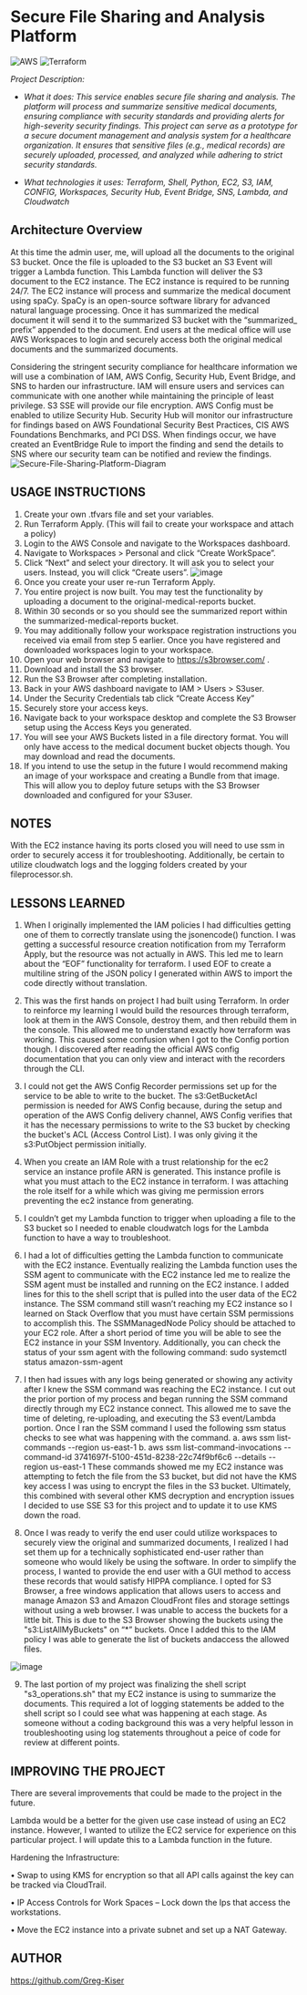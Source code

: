 # Secure File Sharing and Analysis Platform

![AWS](https://img.shields.io/badge/AWS-%23FF9900.svg?style=for-the-badge&logo=amazon-aws&logoColor=white)
![Terraform](https://img.shields.io/badge/terraform-%235835CC.svg?style=for-the-badge&logo=terraform&logoColor=white)

_Project Description:_

* _What it does: This service enables secure file sharing and analysis. The platform will process and summarize sensitive medical documents, ensuring compliance with security standards and providing alerts for high-severity security findings. This project can serve as a prototype for a secure document management and analysis system for a healthcare organization. It ensures that sensitive files (e.g., medical records) are securely uploaded, processed, and analyzed while adhering to strict security standards._

* _What technologies it uses: Terraform, Shell, Python, EC2, S3, IAM, CONFIG, Workspaces, Security Hub, Event Bridge, SNS, Lambda, and Cloudwatch_


## Architecture Overview

At this time the admin user, me, will upload all the documents to the original S3 bucket. Once the file is uploaded to the S3 bucket an S3 Event will trigger a Lambda function. This Lambda function will deliver the S3 document to the EC2 instance. The EC2 instance is required to be running 24/7. The EC2 instance will process and summarize the medical document using spaCy. SpaCy is an open-source software library for advanced natural language processing. Once it has summarized the medical document it will send it to the summarized S3 bucket with the “summarized_ prefix” appended to the document. End users at the medical office will use AWS Workspaces to login and securely access both the original medical documents and the summarized documents. 

Considering the stringent security compliance for healthcare information we will use a combination of IAM, AWS Config, Security Hub, Event Bridge, and SNS to harden our infrastructure. IAM will ensure users and services can communicate with one another while maintaining the principle of least privilege. S3 SSE will provide our file encryption. AWS Config must be enabled to utilize Security Hub. Security Hub will monitor our infrastructure for findings based on AWS Foundational Security Best Practices, CIS AWS Foundations Benchmarks, and PCI DSS. When findings occur, we have created an EventBridge Rule to import the finding and send the details to SNS where our security team can be notified and review the findings. 
![Secure-File-Sharing-Platform-Diagram](https://github.com/user-attachments/assets/e6537ca5-5696-4284-a520-5fe99c7553df)

## USAGE INSTRUCTIONS
1.	Create your own .tfvars file and set your variables.
2.	Run Terraform Apply. (This will fail to create your workspace and attach a policy)
3.	Login to the AWS Console and navigate to the Workspaces dashboard. 
4.	Navigate to Workspaces > Personal and click “Create WorkSpace”.
5.	Click “Next” and select your directory. It will ask you to select your users. Instead, you will click “Create users”. 
![image](https://github.com/user-attachments/assets/b7c14ef8-398e-4c01-b0db-83f62f4b0b45)
6.	Once you create your user re-run Terraform Apply.
7.	You entire project is now built. You may test the functionality by uploading a document to the original-medical-reports bucket.
8.	Within 30 seconds or so you should see the summarized report within the summarized-medical-reports bucket. 
9.	You may additionally follow your workspace registration instructions you received via email from step 5 earlier. Once you have registered and downloaded workspaces login to your workspace.
10.	Open your web browser and navigate to https://s3browser.com/ .
11.	Download and install the S3 browser.
12.	Run the S3 Browser after completing installation.
13.	Back in your AWS dashboard navigate to IAM > Users > S3user.
14.	Under the Security Credentials tab click “Create Access Key”
15.	Securely store your access keys.
16.	Navigate back to your workspace desktop and complete the S3 Browser setup using the Access Keys you generated.
17.	You will see your AWS Buckets listed in a file directory format. You will only have access to the medical document bucket objects though. You may download and read the documents.
18.	If you intend to use the setup in the future I would recommend making an image of your workspace and creating a Bundle from that image. This will allow you to deploy future setups with the S3 Browser downloaded and configured for your S3user. 

## NOTES
With the EC2 instance having its ports closed you will need to use ssm in order to securely access it for troubleshooting. Additionally, be certain to utilize cloudwatch logs and the logging folders created by your fileprocessor.sh.


## LESSONS LEARNED

1.	When I originally implemented the IAM policies I had difficulties getting one of them to correctly translate using the jsonencode() function. I was getting a successful resource creation notification from my Terraform Apply, but the resource was not actually in AWS. This led me to learn about the “EOF” functionality for terraform. I used EOF to create a multiline string of the JSON policy I generated within AWS to import the code directly without translation. 

2.	This was the first hands on project I had built using Terraform. In order to reinforce my learning I would build the resources through terraform, look at them in the AWS Console, destroy them, and then rebuild them in the console. This allowed me to understand exactly how terraform was working. This caused some confusion when I got to the Config portion though. I discovered after reading the official AWS config documentation that you can only view and interact with the recorders through the CLI. 

3.	I could not get the AWS Config Recorder permissions set up for the service to be able to write to the bucket. The s3:GetBucketAcl permission is needed for AWS Config because, during the setup and operation of the AWS Config delivery channel, AWS Config verifies that it has the necessary permissions to write to the S3 bucket by checking the bucket's ACL (Access Control List). I was only giving it the s3:PutObject permission initially. 

4.	When you create an IAM Role with a trust relationship for the ec2 service an instance profile ARN is generated. This instance profile is what you must attach to the EC2 instance in terraform. I was attaching the role itself for a while which was giving me permission errors preventing the ec2 instance from generating. 

5.	I couldn’t get my Lambda function to trigger when uploading a file to the S3 bucket so I needed to enable cloudwatch logs for the Lambda function to have a way to troubleshoot. 

6.	I had a lot of difficulties getting the Lambda function to communicate with the EC2 instance. Eventually realizing the Lambda function uses the SSM agent to communicate with the EC2 instance led me to realize the SSM agent must be installed and running on the EC2 instance. I added lines for this to the shell script that is pulled into the user data of the EC2 instance. The SSM command still wasn’t reaching my EC2 instance so I learned on Stack Overflow that you must have certain SSM permissions to accomplish this. The SSMManagedNode Policy should be attached to your EC2 role. After a short period of time you will be able to see the EC2 instance in your SSM Inventory. Additionally, you can check the status of your ssm agent with the following command: sudo systemctl status amazon-ssm-agent

7.	I then had issues with any logs being generated or showing any activity after I knew the SSM command was reaching the EC2 instance. I cut out the prior portion of my process and began running the SSM command directly through my EC2 instance connect. This allowed me to save the time of deleting, re-uploading, and executing the S3 event/Lambda portion. Once I ran the SSM command I used the following ssm status checks to see what was happening with the command.
a.	aws ssm list-commands --region us-east-1
b.	aws ssm list-command-invocations --command-id 3741697f-5100-451d-8238-22c74f9bf6c6 --details --region us-east-1
These commands showed me my EC2 instance was attempting to fetch the file from the S3 bucket, but did not have the KMS key access I was using to encrypt the files in the S3 bucket.
Ultimately, this combined with several other KMS decryption and encryption issues I decided to use SSE S3 for this project and to update it to use KMS down the road.

8.	Once I was ready to verify the end user could utilize workspaces to securely view the original and summarized documents, I realized I had set them up for a technically sophisticated end-user rather than someone who would likely be using the software. In order to simplify the process, I wanted to provide the end user with a GUI method to access these records that would satisfy HIPPA compliance. I opted for S3 Browser, a free windows application that allows users to access and manage Amazon S3 and Amazon CloudFront files and storage settings without using a web browser. I was unable to access the buckets for a little bit. This is due to the S3 Browser showing the buckets using the "s3:ListAllMyBuckets" on “*” buckets. Once I added this to the IAM policy I was able to generate the list of buckets andaccess the allowed files. 

![image](https://github.com/user-attachments/assets/1d7d0037-9e0c-46e4-8d6a-42f585f4abac)

9. The last portion of my project was finalizing the shell script "s3_operations.sh" that my EC2 instance is using to summarize the documents. This required a lot of logging statements be added to the shell script so I could see what was happening at each stage. As someone without a coding background this was a very helpful lesson in troubleshooting using log statements throughout a peice of code for review at different points. 


## IMPROVING THE PROJECT

There are several improvements that could be made to the project in the future. 

Lambda would be a better for the given use case instead of using an EC2 instance. However, I wanted to utilize the EC2 service for experience on this particular project. I will update this to a Lambda function in the future.

Hardening the Infrastructure:

•	Swap to using KMS for encryption so that all API calls against the key can be tracked via CloudTrail.

•	IP Access Controls for Work Spaces – Lock down the Ips that access the workstations.

•	Move the EC2 instance into a private subnet and set up a NAT Gateway.





## AUTHOR

<!--- Replace repository name -->
https://github.com/Greg-Kiser
